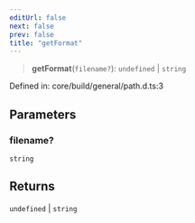 ```yaml
---
editUrl: false
next: false
prev: false
title: "getFormat"
---
```


> **getFormat**(`filename?`): `undefined` \| `string`

Defined in: core/build/general/path.d.ts:3

## Parameters

### filename?

`string`

## Returns

`undefined` \| `string`
